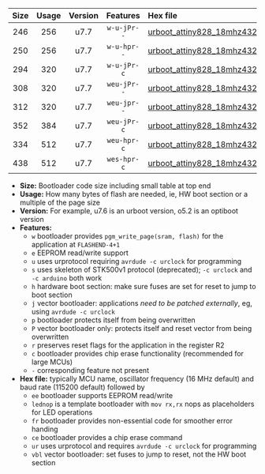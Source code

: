 |Size|Usage|Version|Features|Hex file|
|:-:|:-:|:-:|:-:|:--|
|246|256|u7.7|`w-u-jPr--`|[urboot_attiny828_18mhz432_230400bps_lednop_ur_vbl.hex](https://raw.githubusercontent.com/stefanrueger/urboot.hex/main/mcus/attiny828/fcpu_18mhz432/230400_bps/urboot_attiny828_18mhz432_230400bps_lednop_ur_vbl.hex)|
|250|256|u7.7|`w-u-hpr--`|[urboot_attiny828_18mhz432_230400bps_lednop_fr_ur.hex](https://raw.githubusercontent.com/stefanrueger/urboot.hex/main/mcus/attiny828/fcpu_18mhz432/230400_bps/urboot_attiny828_18mhz432_230400bps_lednop_fr_ur.hex)|
|294|320|u7.7|`w-u-jPr-c`|[urboot_attiny828_18mhz432_230400bps_lednop_fr_ce_ur_vbl.hex](https://raw.githubusercontent.com/stefanrueger/urboot.hex/main/mcus/attiny828/fcpu_18mhz432/230400_bps/urboot_attiny828_18mhz432_230400bps_lednop_fr_ce_ur_vbl.hex)|
|308|320|u7.7|`weu-jPr--`|[urboot_attiny828_18mhz432_230400bps_ee_lednop_ur_vbl.hex](https://raw.githubusercontent.com/stefanrueger/urboot.hex/main/mcus/attiny828/fcpu_18mhz432/230400_bps/urboot_attiny828_18mhz432_230400bps_ee_lednop_ur_vbl.hex)|
|312|320|u7.7|`weu-jpr--`|[urboot_attiny828_18mhz432_230400bps_ee_lednop_fr_ur_vbl.hex](https://raw.githubusercontent.com/stefanrueger/urboot.hex/main/mcus/attiny828/fcpu_18mhz432/230400_bps/urboot_attiny828_18mhz432_230400bps_ee_lednop_fr_ur_vbl.hex)|
|352|384|u7.7|`weu-jPr-c`|[urboot_attiny828_18mhz432_230400bps_ee_lednop_fr_ce_ur_vbl.hex](https://raw.githubusercontent.com/stefanrueger/urboot.hex/main/mcus/attiny828/fcpu_18mhz432/230400_bps/urboot_attiny828_18mhz432_230400bps_ee_lednop_fr_ce_ur_vbl.hex)|
|334|512|u7.7|`weu-hpr-c`|[urboot_attiny828_18mhz432_230400bps_ee_lednop_fr_ce_ur.hex](https://raw.githubusercontent.com/stefanrueger/urboot.hex/main/mcus/attiny828/fcpu_18mhz432/230400_bps/urboot_attiny828_18mhz432_230400bps_ee_lednop_fr_ce_ur.hex)|
|438|512|u7.7|`wes-hpr-c`|[urboot_attiny828_18mhz432_230400bps_ee_lednop_fr_ce.hex](https://raw.githubusercontent.com/stefanrueger/urboot.hex/main/mcus/attiny828/fcpu_18mhz432/230400_bps/urboot_attiny828_18mhz432_230400bps_ee_lednop_fr_ce.hex)|

- **Size:** Bootloader code size including small table at top end
- **Usage:** How many bytes of flash are needed, ie, HW boot section or a multiple of the page size
- **Version:** For example, u7.6 is an urboot version, o5.2 is an optiboot version
- **Features:**
  + `w` bootloader provides `pgm_write_page(sram, flash)` for the application at `FLASHEND-4+1`
  + `e` EEPROM read/write support
  + `u` uses urprotocol requiring `avrdude -c urclock` for programming
  + `s` uses skeleton of STK500v1 protocol (deprecated); `-c urclock` and `-c arduino` both work
  + `h` hardware boot section: make sure fuses are set for reset to jump to boot section
  + `j` vector bootloader: applications *need to be patched externally*, eg, using `avrdude -c urclock`
  + `p` bootloader protects itself from being overwritten
  + `P` vector bootloader only: protects itself and reset vector from being overwritten
  + `r` preserves reset flags for the application in the register R2
  + `c` bootloader provides chip erase functionality (recommended for large MCUs)
  + `-` corresponding feature not present
- **Hex file:** typically MCU name, oscillator frequency (16 MHz default) and baud rate (115200 default) followed by
  + `ee` bootloader supports EEPROM read/write
  + `lednop` is a template bootloader with `mov rx,rx` nops as placeholders for LED operations
  + `fr` bootloader provides non-essential code for smoother error handing
  + `ce` bootloader provides a chip erase command
  + `ur` uses urprotocol and requires `avrdude -c urclock` for programming
  + `vbl` vector bootloader: set fuses to jump to reset, not the HW boot section
